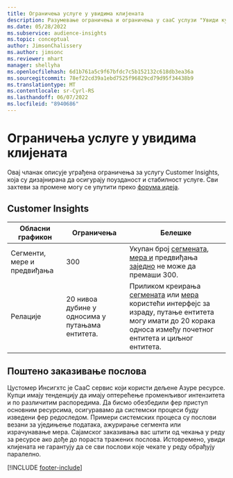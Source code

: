 ```yaml
---
title: Ограничења услуге у увидима клијената
description: Разумевање ограничења и ограничења у сааС услузи "Увиди купаца".
ms.date: 05/28/2022
ms.subservice: audience-insights
ms.topic: conceptual
author: JimsonChalissery
ms.author: jimsonc
ms.reviewer: mhart
manager: shellyha
ms.openlocfilehash: 6d1b761a5c9f67bfdc7c5b152132c618db3ea36a
ms.sourcegitcommit: 78ef22cd39a1ebd7525f96829cd79d95f34438b9
ms.translationtype: MT
ms.contentlocale: sr-Cyrl-RS
ms.lasthandoff: 06/07/2022
ms.locfileid: "8940686"
---
```

# <a name="service-limits-in-customer-insights"></a>Ограничења услуге у увидима клијената

Овај чланак описује уграђена ограничења за услугу Customer Insights, која су дизајнирана да осигурају поузданост и стабилност услуге. Сви захтеви за промене могу се упутити преко [форума идеја](https://go.microsoft.com/fwlink/?linkid=2074172).

## <a name="customer-insights"></a>Customer Insights

| Обласни графикон  | Ограничења  | Белешке |
|-------------|---------------------------------------------------------------------|---------------------------------------------------------------------|
| Сегменти, мере и предвиђања | 300  | Укупан број [сегмената](segments.md), [мера и](measures.md) предвиђања [заједно](predictions.md) не може да премаши 300.  |
| Релације | 20 нивоа дубине у односима у путањама ентитета. | Приликом креирања [сегмената](segments.md) или [мера](measures.md) користећи интерфејс за израду, путање ентитета могу имати до 20 корака односа између почетног ентитета и циљног ентитета.  |

## <a name="fair-scheduling-of-jobs"></a>Поштено заказивање послова

Цустомер Инсигхтс је СааС сервис који користи дељене Азуре ресурсе. Купци имају тенденцију да имају оптерећење променљивог интензитета и по различитим распоредима. Да бисмо обезбедили фер приступ основним ресурсима, осигуравамо да системски процеси буду изведени фер редоследом. Примери системских процеса су послови везани за уједињење података, ажурирање сегмента или израчунавање мера. Сајамског заказивања вас штити од чекања у реду за ресурсе ако дође до пораста тражених послова. Истовремено, увиди клијената не гарантују да се сви послови које чекате у реду обрађују паралелно.

[!INCLUDE [footer-include](includes/footer-banner.md)]
